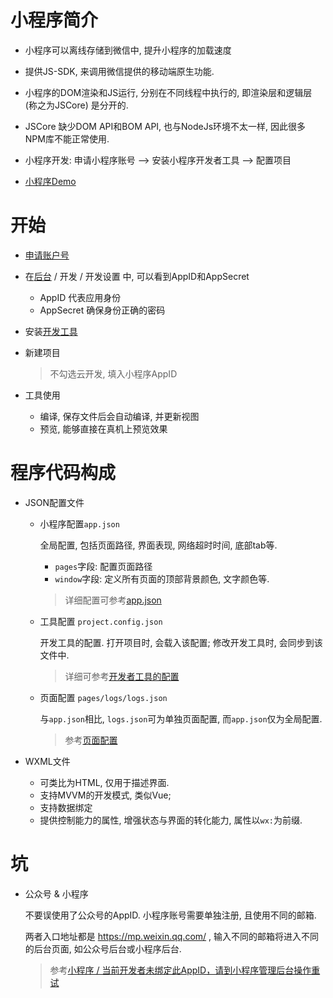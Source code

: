 # 小程序简介

* 小程序可以离线存储到微信中, 提升小程序的加载速度
* 提供JS-SDK, 来调用微信提供的移动端原生功能.
* 小程序的DOM渲染和JS运行, 分别在不同线程中执行的, 即渲染层和逻辑层 (称之为JSCore) 是分开的. 
* JSCore 缺少DOM API和BOM API, 也与NodeJs环境不太一样, 因此很多NPM库不能正常使用.
* 小程序开发: 申请小程序账号 --> 安装小程序开发者工具 --> 配置项目

* [小程序Demo](https://github.com/wechat-miniprogram/miniprogram-demo)

# 开始

* [申请账户号](https://mp.weixin.qq.com/wxopen/waregister?action=step1)

* 在[后台](https://mp.weixin.qq.com/) / 开发 / 开发设置 中, 可以看到AppID和AppSecret

  * AppID 代表应用身份
  * AppSecret 确保身份正确的密码

* 安装[开发工具](https://developers.weixin.qq.com/miniprogram/dev/devtools/download.html)

* 新建项目

  > 不勾选云开发, 填入小程序AppID

* 工具使用

  * 编译, 保存文件后会自动编译, 并更新视图
  * 预览, 能够直接在真机上预览效果

# 程序代码构成

* JSON配置文件

  * 小程序配置`app.json`

    全局配置, 包括页面路径, 界面表现, 网络超时时间, 底部tab等.

    * `pages`字段: 配置页面路径
    * `window`字段: 定义所有页面的顶部背景颜色, 文字颜色等.

    > 详细配置可参考[app.json](https://developers.weixin.qq.com/miniprogram/dev/framework/config.html)

  * 工具配置 `project.config.json`

    开发工具的配置. 打开项目时, 会载入该配置; 修改开发工具时, 会同步到该文件中.

    > 详细可参考[开发者工具的配置](https://developers.weixin.qq.com/miniprogram/dev/devtools/projectconfig.html)

  * 页面配置 `pages/logs/logs.json`

    与`app.json`相比, `logs.json`可为单独页面配置, 而`app.json`仅为全局配置.

    > 参考[页面配置](https://developers.weixin.qq.com/miniprogram/dev/framework/config.html#%E9%A1%B5%E9%9D%A2%E9%85%8D%E7%BD%AE)

* WXML文件
  * 可类比为HTML, 仅用于描述界面.
  * 支持MVVM的开发模式, 类似Vue; 
  * 支持数据绑定
  * 提供控制能力的属性, 增强状态与界面的转化能力, 属性以`wx:`为前缀.

# 坑

* 公众号 & 小程序

  不要误使用了公众号的AppID. 小程序账号需要单独注册, 且使用不同的邮箱. 

  两者入口地址都是 https://mp.weixin.qq.com/ , 输入不同的邮箱将进入不同的后台页面, 如公众号后台或小程序后台.

  > 参考[小程序 / 当前开发者未绑定此AppID，请到小程序管理后台操作重试](https://blog.csdn.net/zhumizhumi/article/details/102819835)